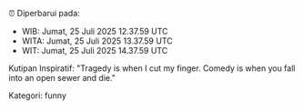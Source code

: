 ⏰ Diperbarui pada:
- WIB: Jumat, 25 Juli 2025 12.37.59 UTC
- WITA: Jumat, 25 Juli 2025 13.37.59 UTC
- WIT: Jumat, 25 Juli 2025 14.37.59 UTC

Kutipan Inspiratif:
"Tragedy is when I cut my finger. Comedy is when you fall into an open sewer and die."


Kategori: funny

